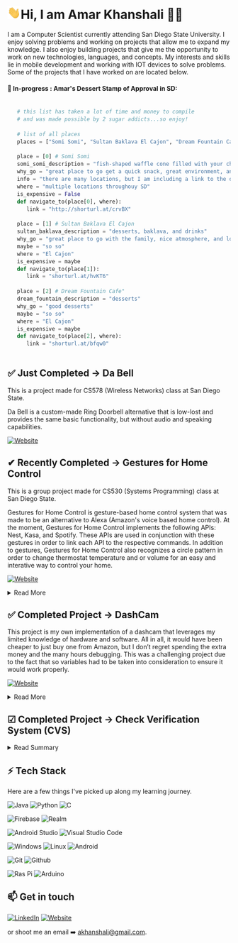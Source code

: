 
# <img src="https://raw.githubusercontent.com/ABSphreak/ABSphreak/master/gifs/Hi.gif" width="30px">Hi, I am Amar Khanshali 🐱‍💻

I am a Computer Scientist currently attending San Diego State University. I enjoy solving problems and working on projects that allow me to expand my knowledge. I also enjoy building projects that give me the opportunity to work on new technologies, languages, and concepts. My interests and skills lie in mobile development and working with IOT devices to solve problems. Some of the projects that I have worked on are located below. 

#### 🚧 In-progress : Amar's Dessert Stamp of Approval in SD:

```python

   # this list has taken a lot of time and money to compile
   # and was made possible by 2 sugar addicts...so enjoy!
   
   # list of all places
   places = ["Somi Somi", "Sultan Baklava El Cajon", "Dream Fountain Cafe", ...]
   
   place = [0] # Somi Somi
   somi_somi_description = "fish-shaped waffle cone filled with your choice of filling and topped with soft serve"
   why_go = "great place to go get a quick snack, great environment, and nice employees"
   info = "there are many locations, but I am including a link to the one near me"
   where = "multiple locations throughouy SD"
   is_expensive = False
   def navigate_to(place[0], where):
      link = "http://shorturl.at/crvBX"
   
   place = [1] # Sultan Baklava El Cajon
   sultan_baklava_description = "desserts, baklava, and drinks"
   why_go = "great place to go with the family, nice atmosphere, and looks very nice"
   maybe = "so so"
   where = "El Cajon"
   is_expensive = maybe
   def navigate_to(place[1]):
      link = "shorturl.at/hvKT6"
      
   place = [2] # Dream Fountain Cafe"
   dream_fountain_description = "desserts"
   why_go = "good desserts"
   maybe = "so so"
   where = "El Cajon"                                                                        
   is_expensive = maybe
   def navigate_to(place[2], where):
      link = "shorturl.at/bfqw0"
      
```

## ✅ Just Completed &#8594; Da Bell

This is a project made for CS578 (Wireless Networks) class at San Diego State.

Da Bell is a custom-made Ring Doorbell alternative that is low-lost and provides the same basic functionality, but without audio and speaking capabilities.

[![Website](https://img.shields.io/badge/Da%20Bell-See%20Code%20%26%20Overview-yellowgreen)](https://github.com/Amark18/Da-Bell)

## ✔ Recently Completed &#8594; Gestures for Home Control

This is a group project made for CS530 (Systems Programming) class at San Diego State.

Gestures for Home Control is gesture-based home control system that was made to be an alternative to Alexa (Amazon's voice based home control). At the moment, Gestures for Home Control implements the following APIs: Nest, Kasa, and Spotify. These APIs are used in conjunction with these gestures in order to link each API to the respective commands. In addition to gestures, Gestures for Home Control also recognizes a circle pattern in order to change thermostat temperature and or volume for an easy and interative way to control your home.

[![Website](https://img.shields.io/badge/Gestures%20for%20Home%20Control-See%20Code%20and%20Overview-yellow)](https://github.com/Zracano/Gesture-Recognition)
  
<details><summary>Read More</summary>  

### Technologies & Languages I Worked On: 
- Languages   : Python
- Technologies: Raspberry Pi 4
- Other: Pattern Recognition, Multi-Threading, REST APIs, Git

I enjoyed this project as I was able to get a chance to work in a collaborative environment. I was able to get a better understanding of Git and I feel very comfortable with these new skills that I learned. I am confident that these skills will translate nicely to future collaborative projects and in my professional career.
</details>

## ✅ Completed Project &#8594; DashCam

This project is my own implementation of a dashcam that leverages my limited knowledge of hardware and software. All in all, it would have been cheaper to just buy one from Amazon, but I don’t regret spending the extra money and the many hours debugging. This was a challenging project due to the fact that so variables had to be taken into consideration to ensure it would work properly.
  
[![Website](https://img.shields.io/badge/DashCam-Read%2C%20Analyze%20Code%2C%20%26%20View%20Demo-blue)](https://github.com/Amark18/DashCam)

<details><summary>Read More</summary>  

### Technologies & Languages: 
- Languages   : Java, Python
- Technologies: Android Studio, Raspberry Pi 3
- Other: Wifi-Socket Communication  
</details>

 ## ☑ Completed Project &#8594; Check Verification System (CVS)
<details><summary>Read Summary</summary>  
   
This system will make it easier for gas stations that cash checks to save customer information. Using this information, cashiers can easily look up customer information using a phone number or by name. In addition, cashiers can utilize NFC cards so that next time they try to cash a check, all they have to do is tap with their card and their information pops up for the cashier to see.

Check Verification System works offline in case of a bad wifi connection or when wifi is temporarily down, ensuring that check cashing remain operational and customer data can be accessed at all times.
  
[![Website](https://img.shields.io/badge/CVS-Read%2C%20Analyze%20Code%2C%20%26%20View%20Demo-orange)](https://github.com/Amark18/Oasis-Check-System)
  
### Technologies & Languages (CVS): 
- Languages   : Java
- Technologies: Android Studio, Firebase (Authentication, Firestore, Storage)
- Other : Near Field Communication (NFC)  
</details>

## ⚡ Tech Stack

Here are a few things I've picked up along my learning journey.

![Java](https://img.shields.io/badge/Java-ED8B00?style=for-the-badge&logo=java&logoColor=white) ![Python](https://img.shields.io/badge/-Python-000?style=for-the-badge&logo=python) ![C](https://img.shields.io/badge/c-%2300599C.svg?style=for-the-badge&logo=c&logoColor=white) 

![Firebase](https://img.shields.io/badge/Firebase-039BE5?style=for-the-badge&logo=Firebase&logoColor=white) ![Realm](https://img.shields.io/badge/Realm-39477F?style=for-the-badge&logo=realm&logoColor=white)

![Android Studio](https://img.shields.io/badge/Android%20Studio-3DDC84.svg?style=for-the-badge&logo=android-studio&logoColor=white) ![Visual Studio Code](https://img.shields.io/badge/Visual%20Studio%20Code-0078d7.svg?style=for-the-badge&logo=visual-studio-code&logoColor=white)

![Windows](https://img.shields.io/badge/Windows-0078D6?style=for-the-badge&logo=windows&logoColor=white) ![Linux](https://img.shields.io/badge/Linux-FCC624?style=for-the-badge&logo=linux&logoColor=black) ![Android](https://img.shields.io/badge/Android-3DDC84?style=for-the-badge&logo=android&logoColor=white)

![Git](https://img.shields.io/badge/git%20-%23F05033.svg?&style=for-the-badge&logo=git&logoColor=white) ![Github](https://img.shields.io/badge/github%20-%23121011.svg?&style=for-the-badge&logo=github&logoColor=white)
 
![Ras Pi](https://img.shields.io/badge/-Raspberry%20Pi-C51A4A?style=for-the-badge&logo=Raspberry-Pi) ![Arduino](https://img.shields.io/badge/-Arduino-00979D?style=for-the-badge&logo=Arduino&logoColor=white)  
## 📫 Get in touch
[![LinkedIn](https://img.shields.io/badge/LinkedIn-0077B5?style=for-the-badge&logo=linkedin&logoColor=white)](https://in.linkedin.com/in/amarkhanshali)    [![Website](https://img.shields.io/badge/Website-Check%20out%20my%20website-blue)](https://www.amarkhanshali.me)


 or shoot me an email ➡️ akhanshali@gmail.com.
